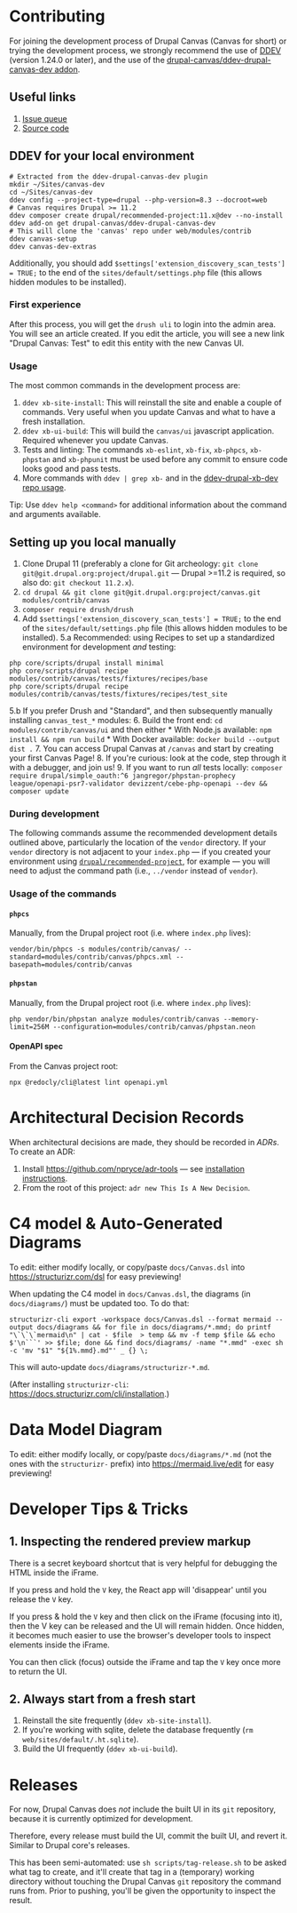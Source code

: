 # Contributing

For joining the development process of Drupal Canvas (Canvas for short) or trying the development process, we strongly recommend the use of [DDEV](https://ddev.com/get-started/) (version 1.24.0 or later), and the use of the [drupal-canvas/ddev-drupal-canvas-dev addon](https://github.com/drupal-canvas/ddev-drupal-canvas-dev).

## Useful links
1. [Issue queue](https://www.drupal.org/project/issues/canvas?categories=All)
2. [Source code](https://git.drupalcode.org/project/canvas)

## DDEV for your local environment

```shell
# Extracted from the ddev-drupal-canvas-dev plugin
mkdir ~/Sites/canvas-dev
cd ~/Sites/canvas-dev
ddev config --project-type=drupal --php-version=8.3 --docroot=web
# Canvas requires Drupal >= 11.2
ddev composer create drupal/recommended-project:11.x@dev --no-install
ddev add-on get drupal-canvas/ddev-drupal-canvas-dev
# This will clone the 'canvas' repo under web/modules/contrib
ddev canvas-setup
ddev canvas-dev-extras
```
Additionally, you should add  `$settings['extension_discovery_scan_tests'] = TRUE;` to the end of the `sites/default/settings.php` file (this allows hidden modules to be installed).

### First experience
After this process, you will get the `drush uli` to login into the admin area. You will see an article created. If you edit the article, you will see a new link "Drupal Canvas: Test" to edit this entity with the new Canvas UI.

### Usage
The most common commands in the development process are:
1. `ddev xb-site-install`: This will reinstall the site and enable a couple of commands. Very useful when you update Canvas and what to have a fresh installation.
2. `ddev xb-ui-build`: This will build the `canvas/ui` javascript application. Required whenever you update Canvas.
3. Tests and linting: The commands `xb-eslint`, `xb-fix`, `xb-phpcs`, `xb-phpstan` and `xb-phpunit` must be used before any commit to ensure code looks good and pass tests.
4. More commands with `ddev | grep xb-` and in the [ddev-drupal-xb-dev repo usage](https://github.com/drupal-xb/ddev-xb-canvas-dev#usage).

Tip: Use `ddev help <command>` for additional information about the command and arguments available.

## Setting up you local manually
1. Clone Drupal 11 (preferably a clone for Git archeology: `git clone git@git.drupal.org:project/drupal.git` — Drupal >=11.2 is required, so also do: `git checkout 11.2.x`).
2. `cd drupal && git clone git@git.drupal.org:project/canvas.git modules/contrib/canvas`
3. `composer require drush/drush`
4. Add `$settings['extension_discovery_scan_tests'] = TRUE;` to the end of the `sites/default/settings.php` file (this allows hidden modules to be installed).
5.a Recommended: using Recipes to set up a standardized environment for development *and* testing:
```
php core/scripts/drupal install minimal
php core/scripts/drupal recipe modules/contrib/canvas/tests/fixtures/recipes/base
php core/scripts/drupal recipe modules/contrib/canvas/tests/fixtures/recipes/test_site
```
5.b If you prefer Drush and "Standard", and then subsequently manually installing `canvas_test_*` modules:
6. Build the front end: `cd modules/contrib/canvas/ui` and then either
    * With Node.js available: `npm install && npm run build`
    * With Docker available: `docker build --output dist .`
7. You can access Drupal Canvas at `/canvas` and start by creating your first Canvas Page!
8. If you're curious: look at the code, step through it with a debugger, and join us!
9. If you want to run *all* tests locally: `composer require drupal/simple_oauth:^6 jangregor/phpstan-prophecy league/openapi-psr7-validator devizzent/cebe-php-openapi --dev && composer update`

### During development
The following commands assume the recommended development details outlined above, particularly the location of the `vendor` directory. If your `vendor` directory is not adjacent to your `index.php` — if you created your environment using [`drupal/recommended-project`](https://packagist.org/packages/drupal/recommended-project), for example — you will need to adjust the command path (i.e., `../vendor` instead of `vendor`).

### Usage of the commands
#### `phpcs`
Manually, from the Drupal project root (i.e. where `index.php` lives):
```shell
vendor/bin/phpcs -s modules/contrib/canvas/ --standard=modules/contrib/canvas/phpcs.xml --basepath=modules/contrib/canvas
```
#### `phpstan`
Manually, from the Drupal project root (i.e. where `index.php` lives):
```shell
php vendor/bin/phpstan analyze modules/contrib/canvas --memory-limit=256M --configuration=modules/contrib/canvas/phpstan.neon
```
#### OpenAPI spec
From the Canvas project root:
```shell
npx @redocly/cli@latest lint openapi.yml
```

# Architectural Decision Records
When architectural decisions are made, they should be recorded in _ADRs_. To create an ADR:

1. Install <https://github.com/npryce/adr-tools> — see [installation instructions](https://github.com/npryce/adr-tools/blob/master/INSTALL.md).
2. From the root of this project: ```adr new This Is A New Decision```.

# C4 model & Auto-Generated Diagrams
To edit: either modify locally, or copy/paste `docs/Canvas.dsl` into <https://structurizr.com/dsl> for easy previewing!

When updating the C4 model in `docs/Canvas.dsl`, the diagrams (in `docs/diagrams/`) must be updated too. To do that:

```
structurizr-cli export -workspace docs/Canvas.dsl --format mermaid --output docs/diagrams && for file in docs/diagrams/*.mmd; do printf "\`\`\`mermaid\n" | cat - $file  > temp && mv -f temp $file && echo $'\n```' >> $file; done && find docs/diagrams/ -name "*.mmd" -exec sh -c 'mv "$1" "${1%.mmd}.md"' _ {} \;
```
This will auto-update `docs/diagrams/structurizr-*.md`.

(After installing `structurizr-cli`: <https://docs.structurizr.com/cli/installation>.)

# Data Model Diagram

To edit: either modify locally, or copy/paste `docs/diagrams/*.md` (not the ones with the `structurizr-` prefix) into <https://mermaid.live/edit> for easy previewing!

# Developer Tips & Tricks

## 1. Inspecting the rendered preview markup
There is a secret keyboard shortcut that is very helpful for debugging the HTML inside the iFrame.

If you press and hold the `V` key, the React app will 'disappear' until you release the `V` key.

If you press & hold the `V` key and then click on the iFrame (focusing into it),  then the V key can be released and the UI will remain hidden. Once hidden, it becomes much easier to use the browser's developer tools to inspect elements inside the iFrame.

You can then click (focus) outside the iFrame and tap the `V` key once more to return the UI.

## 2. Always start from a fresh start
1. Reinstall the site frequently (`ddev xb-site-install`).
2. If you're working with sqlite, delete the database frequently (`rm web/sites/default/.ht.sqlite`).
3. Build the UI frequently (`ddev xb-ui-build`).

# Releases

For now, Drupal Canvas does _not_ include the built UI in its `git` repository, because it is currently optimized
for development.

Therefore, every release must build the UI, commit the built UI, and revert it. Similar to Drupal core's releases.

This has been semi-automated: use `sh scripts/tag-release.sh` to be asked what tag to create, and it'll create that tag
in a (temporary) working directory without touching the Drupal Canvas `git` repository the command runs from. Prior
to pushing, you'll be given the opportunity to inspect the result.
